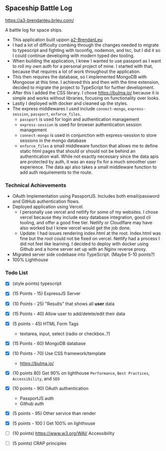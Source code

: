 ## Spaceship Battle Log

https://a3-brendanleu.brleu.com/

A battle log for space ships.

- This application built uppon [a2-BrendanLeu](https://github.com/Banakin/a2-BrendanLeu)
- I had a lot of difficulty combing through the changes needed to migrate to typescript and fighting with tsconfig, nodemon, and tsc, but I did it so I could continue developing with modern typed dev tooling.
- When building the application, I knew I wanted to use passport as I want to roll my own auth for a personal project of mine. I started with that, because that requires a lot of work throughout the application.
- This then requires the database, so I implemented MongoDB with Mongoose at this time. I achieved this and then with the time extension, decided to migrate the project to TypeScript for further development.
- After this I added the CSS library. I chose https://bulma.io/ because it is simple and works without libraries, focusing on functionality over looks.
- Lastly I deployed with docker and cleaned up the styles.
- The express middlewares I used include `connect-mongo`, `express-session`, `passport`, `enforce_files`.
  - `passport` is used for login and authentication management
  - `express-session` is used for browser authentication session management
  - `connect-mongo` is used in conjunction with express-session to store sessions in the mongo database
  - `enforce_files` a small middleware function that allows me to define static html pages that should or should not be behind an authentication wall. While not exactly necessary since the data apis are protected by auth, it was an easy fix for a much smoother user experience. The data api also takes a small middleware function to add auth requirements to the route.

### Technical Achievements
- OAuth Implementation using PassportJS. Includes both email/password and GitHub authentication flows.
- Deployed application using Vercel.
  - I personally use vercel and netlify for some of my websites. I chose vercel because they include easy database integration, good cli tooling, and offer a good free tier. Netlify or Cloudflare may have also worked but I knew vercel would get the job done.
  - Update: I had issues rendering index.html at the root. Index.html was fine but the root could not be fixed on vercel. Netlify had a process I did not feel like learning. I decided to deploy with docker using Github and a home server set up with an Nginx reverse proxy.
- Migrated server side codebase into TypeScript. (Maybe 5-10 points?)
- 100% Lighthouse

### Todo List
- [x] (style points) typescript

- [x] (15 Points - 15) ExpressJS Server
- [x] (10 Points - 25) "Results" that shows all **user** data
- [x] (15 Points - 40) Allow user to add/delete/edit their data
- [x] (5 points - 45) HTML Form Tags
  - textarea, input, select (radio or checkbox..?)
- [x] (15 Points - 60) MongoDB database
- [x] (10 Points - 70) Use CSS framework/template
  - https://bulma.io/
- [x] (10 points 80) Get 90% on lighthouse `Performance`, `Best Practices`, `Accessibility`, and `SEO`

- [x] (10 points - 90) OAuth authentication
  - PassportJS auth
  - Github auth
- [x] (5 points - 95) Other service than render
- [x] (5 points - 100 ) Get 100% on lighthouse

- [ ] (10 points) https://www.w3.org/WAI/ Accessibility
- [ ] (5 points) CRAP principles